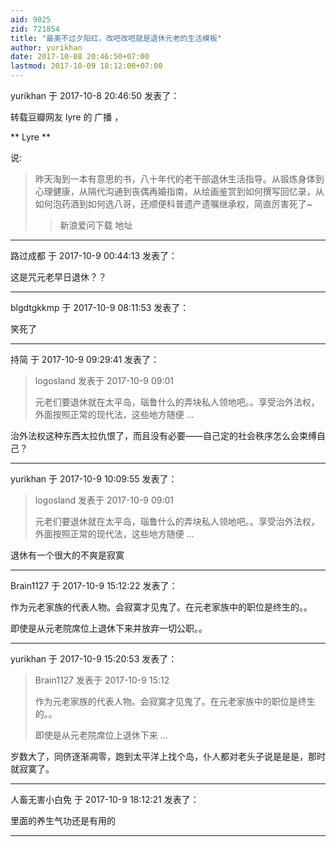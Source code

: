 ```yaml
---
aid: 9025
zid: 721854
title: "最美不过夕阳红，改吧改吧就是退休元老的生活模板"
author: yurikhan
date: 2017-10-08 20:46:50+07:00
lastmod: 2017-10-09 18:12:00+07:00
---
```


yurikhan 于 2017-10-8 20:46:50 发表了：

转载豆瓣网友
lyre
的
广播
，

**
Lyre
**

说:

> 昨天淘到一本有意思的书，八十年代的老干部退休生活指导。从锻炼身体到心理健康，从隔代沟通到丧偶再婚指南，从绘画鉴赏到如何撰写回忆录，从如何泡药酒到如何选八哥，还顺便科普遗产遗嘱继承权，简直厉害死了~
>
> >
>
> >
>
> >
>
> >
>
> >
>
> >
>
> >
>
> >
>
> >
>
> > 新浪爱问下载
> > 地址

---

路过成都 于 2017-10-9 00:44:13 发表了：

这是咒元老早日退休？？

---

blgdtgkkmp 于 2017-10-9 08:11:53 发表了：

笑死了

---

持简 于 2017-10-9 09:29:41 发表了：

> logosland 发表于 2017-10-9 09:01
>
> 元老们要退休就在太平岛，瑙鲁什么的弄块私人领地吧。。享受治外法权，外面按照正常的现代法，这些地方随便 ...

治外法权这种东西太拉仇恨了，而且没有必要——自己定的社会秩序怎么会束缚自己？

---

yurikhan 于 2017-10-9 10:09:55 发表了：

> logosland 发表于 2017-10-9 09:01
>
> 元老们要退休就在太平岛，瑙鲁什么的弄块私人领地吧。。享受治外法权，外面按照正常的现代法，这些地方随便 ...

退休有一个很大的不爽是寂寞

---

Brain1127 于 2017-10-9 15:12:22 发表了：

作为元老家族的代表人物。会寂寞才见鬼了。在元老家族中的职位是终生的。。

即使是从元老院席位上退休下来并放弃一切公职。。

---

yurikhan 于 2017-10-9 15:20:53 发表了：

> Brain1127 发表于 2017-10-9 15:12
>
> 作为元老家族的代表人物。会寂寞才见鬼了。在元老家族中的职位是终生的。。
>
> 即使是从元老院席位上退休下来 ...

岁数大了，同侪逐渐凋零，跑到太平洋上找个岛，仆人都对老头子说是是是，那时就寂寞了。

---

人畜无害小白免 于 2017-10-9 18:12:21 发表了：

里面的养生气功还是有用的

---
